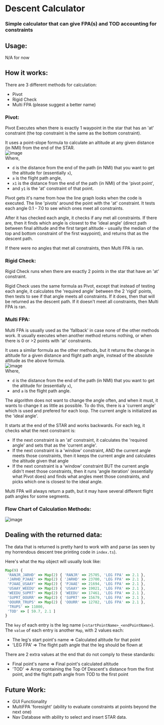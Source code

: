 # Descent Calculator
### Simple calculator that can give FPA(s) and TOD accounting for constraints

## Usage:

N/A for now

## How it works:

There are 3 different methods for calculation:

* Pivot
* Rigid Check
* Multi FPA (please suggest a better name)

### Pivot:
Pivot Executes when there is exactly 1 waypoint in the star that has an 'at' constraint (the top constraint is the same as the bottom constraint).

It uses a point-slope formula to calculate an altitude at any given distance (in NMI) from the end of the STAR.\
![image](https://user-images.githubusercontent.com/93292288/150710306-c7747df4-7de7-4a95-b1d9-18c6f9d3ea26.png)\
Where,
 * `d` is the distance from the end of the path (in NMI) that you want to get the altitude for (essentially `x`),
 * `a` is the flight path angle,
 * `x1` is the distance from the end of the path (in NMI) of the 'pivot point',
 * and `y1` is the 'at' constraint of that point.

Pivot gets it's name from how the line graph looks when the code is executed. The line 'pivots' around the point with the 'at' constraint. It tests each angle 0.1 - 7.0 to see which ones meet all constraints.

After it has checked each angle, it checks if any met all constraints. If there are, then it finds which angle is closest to the 'ideal angle' (direct path between final altitude and the first target altitude - usually the median of the top and bottom constraint of the first waypoint), and returns that as the descent path.

If there were no angles that met all constraints, then Multi FPA is ran.

### Rigid Check:
Rigid Check runs when there are exactly 2 points in the star that have an 'at' constraint.

Rigid Check uses the same formula as Pivot, except that instead of testing each angle, it calculates the 'required angle' between the 2 'rigid' points, then tests to see if that angle meets all constraints. If it does, then that will be returned as the descent path. If it doesn't meet all constraints, then Multi FPA is ran.

### Multi FPA:
Multi FPA is usually used as the 'fallback' in case none of the other methods work. It usually executes when another method returns nothing, or when there is 0 or >2 points with 'at' constraints.

It uses a similar formula as the other methods, but it returns the change in altitude for a given distance and flight path angle, instead of the absolute altitude as the above formula.\
![image](https://user-images.githubusercontent.com/93292288/150712516-d1fab250-23da-45a3-8fe4-e71560c4ec46.png)\
Where,
 * `d` is the distance from the end of the path (in NMI) that you want to get the altitude for (essentially `x`),
 * and `a` is the flight path angle.

The algorithm does not want to change the angle often, and when it must, it wants to change it as little as possible. To do this, there is a 'current angle' which is used and prefered for each loop. The current angle is initialized as the 'ideal angle'.

It starts at the end of the STAR and works backwards. For each leg, it checks what the next constraint is:

 - If the next constraint is an 'at' constraint, it calculates the 'required angle' and sets that as the 'current angle'.
 - If the next constraint is a 'window' constraint, AND the current angle meets those constraints, then it keeps the current angle and calculates the altitude given that angle
 - If the next constraint is a 'window' constraint BUT the current angle didn't meet those constraints, then it runs 'angle iteration' (essentially what Pivot does) and finds what angles meet those constraints, and picks which one is closest to the ideal angle.
 
 Multi FPA will always return a path, but it may have several different flight path angles for some segments.
 
 ### Flow Chart of Calculation Methods:
 ![image](https://user-images.githubusercontent.com/93292288/150715347-e894ba77-11bd-47f6-85ae-9ca61fa16afc.png)

 
 ## Dealing with the returned data:
 The data that is returned is pretty hard to work with and parse (as seen by my horrendous descent tree printing code in `index.ts`).
 
 Here's what the `Map` object will usually look like:
 
 ```ts
 Map(9) {
  'RANJR_JARHD' => Map(2) { 'RANJR' => 25705, 'LEG FPA' => 2.1 },
  'JARHD_PJAAE' => Map(2) { 'JARHD' => 23700, 'LEG FPA' => 2.1 },
  'PJAAE_USAAY' => Map(2) { 'PJAAE' => 21694, 'LEG FPA' => 2.1 },
  'USAAY_WEEDU' => Map(2) { 'USAAY' => 19021, 'LEG FPA' => 2.1 },
  'WEEDU_SUPRT' => Map(2) { 'WEEDU' => 17461, 'LEG FPA' => 2.1 },
  'SUPRT_OOURR' => Map(2) { 'SUPRT' => 15679, 'LEG FPA' => 2.1 },
  'OOURR_TRUPS' => Map(2) { 'OOURR' => 12782, 'LEG FPA' => 2.1 },
  'TRUPS' => 11000,
  'TOD' => [ 59.7, 2.1 ]
}
```

The `key` of each entry is the leg name (`<startPointName>_<endPointName>`).\
The `value` of each entry is another `Map`, with 2 values each:
 * The leg's start point's name => Calculated altitude for that point
 * 'LEG FPA' => The flight path angle that the leg should be flown at

There are 2 extra values at the end that do not comply to these standards:

 * Final point's name => Final point's calculated altitude
 * 'TOD' => Array containing the Top Of Descent's distance from the first point, and the flight path angle from TOD to the first point

## Future Work:
 * GUI Functionality
 * MultiFPA 'foresight' (ability to evaluate constraints at points beyond the next one)
 * Nav Database with ability to select and insert STAR data.
 

